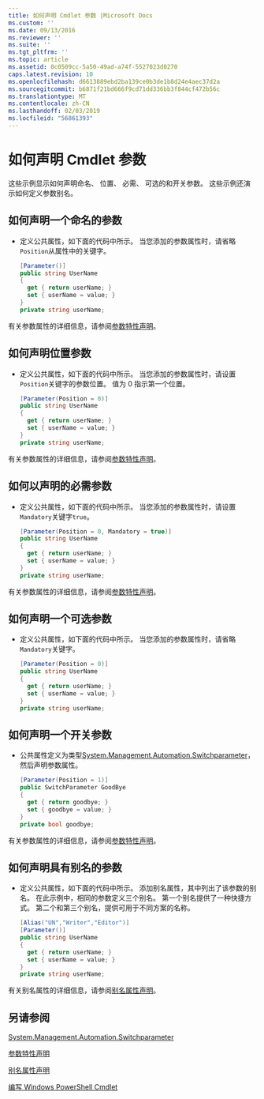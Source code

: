 ```yaml
---
title: 如何声明 Cmdlet 参数 |Microsoft Docs
ms.custom: ''
ms.date: 09/13/2016
ms.reviewer: ''
ms.suite: ''
ms.tgt_pltfrm: ''
ms.topic: article
ms.assetid: 0c0509cc-5a50-49ad-a74f-5527023d0270
caps.latest.revision: 10
ms.openlocfilehash: d6613889ebd2ba139ce0b3de1b8d24e4aec37d2a
ms.sourcegitcommit: b6871f21bd666f9cd71dd336bb3f844cf472b56c
ms.translationtype: MT
ms.contentlocale: zh-CN
ms.lasthandoff: 02/03/2019
ms.locfileid: "56861393"
---
```

# <a name="how-to-declare-cmdlet-parameters"></a>如何声明 Cmdlet 参数

这些示例显示如何声明命名、 位置、 必需、 可选的和开关参数。 这些示例还演示如何定义参数别名。

## <a name="how-to-declare-a-named-parameter"></a>如何声明一个命名的参数

- 定义公共属性，如下面的代码中所示。 当您添加的参数属性时，请省略`Position`从属性中的关键字。

    ```csharp
    [Parameter()]
    public string UserName
    {
      get { return userName; }
      set { userName = value; }
    }
    private string userName;
    ```

有关参数属性的详细信息，请参阅[参数特性声明](./parameter-attribute-declaration.md)。

## <a name="how-to-declare-a-positional-parameter"></a>如何声明位置参数

- 定义公共属性，如下面的代码中所示。 当您添加的参数属性时，请设置`Position`关键字的参数位置。 值为 0 指示第一个位置。

    ```csharp
    [Parameter(Position = 0)]
    public string UserName
    {
      get { return userName; }
      set { userName = value; }
    }
    private string userName;
    ```

有关参数属性的详细信息，请参阅[参数特性声明](./parameter-attribute-declaration.md)。

## <a name="how-to-declare-a-mandatory-parameter"></a>如何以声明的必需参数

- 定义公共属性，如下面的代码中所示。 当您添加的参数属性时，请设置`Mandatory`关键字`true`。

    ```csharp
    [Parameter(Position = 0, Mandatory = true)]
    public string UserName
    {
      get { return userName; }
      set { userName = value; }
    }
    private string userName;
    ```

有关参数属性的详细信息，请参阅[参数特性声明](./parameter-attribute-declaration.md)。

## <a name="how-to-declare-an-optional-parameter"></a>如何声明一个可选参数

- 定义公共属性，如下面的代码中所示。 当您添加的参数属性时，请省略`Mandatory`关键字。

    ```csharp
    [Parameter(Position = 0)]
    public string UserName
    {
      get { return userName; }
      set { userName = value; }
    }
    private string userName;
    ```

## <a name="how-to-declare-a-switch-parameter"></a>如何声明一个开关参数

- 公共属性定义为类型[System.Management.Automation.Switchparameter](/dotnet/api/System.Management.Automation.SwitchParameter)，然后声明参数属性。

    ```csharp
    [Parameter(Position = 1)]
    public SwitchParameter GoodBye
    {
      get { return goodbye; }
      set { goodbye = value; }
    }
    private bool goodbye;
    ```

有关参数属性的详细信息，请参阅[参数特性声明](./parameter-attribute-declaration.md)。

## <a name="how-to-declare-a-parameter-with-aliases"></a>如何声明具有别名的参数

- 定义公共属性，如下面的代码中所示。 添加别名属性，其中列出了该参数的别名。 在此示例中，相同的参数定义三个别名。 第一个别名提供了一种快捷方式。 第二个和第三个别名，提供可用于不同方案的名称。

    ```csharp
    [Alias("UN","Writer","Editor")]
    [Parameter()]
    public string UserName
    {
      get { return userName; }
      set { userName = value; }
    }
    private string userName;
    ```

有关别名属性的详细信息，请参阅[别名属性声明](./alias-attribute-declaration.md)。

## <a name="see-also"></a>另请参阅

[System.Management.Automation.Switchparameter](/dotnet/api/System.Management.Automation.SwitchParameter)

[参数特性声明](./parameter-attribute-declaration.md)

[别名属性声明](./alias-attribute-declaration.md)

[编写 Windows PowerShell Cmdlet](./writing-a-windows-powershell-cmdlet.md)
